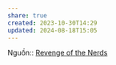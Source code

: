 ```yaml
---
share: true
created: 2023-10-30T14:29
updated: 2024-08-18T15:05
---
```

Nguồn:: [Revenge of the Nerds](http://www.paulgraham.com/icad.html?ref=blog.codinghorror.com)
